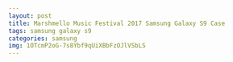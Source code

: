```yaml
---
layout: post
title: Marshmello Music Festival 2017 Samsung Galaxy S9 Case
tags: samsung galaxy s9
categories: samsung
img: 1OTcmP2oG-7s8Ybf9qUiXBbFzOJlVSbLS
---
```

